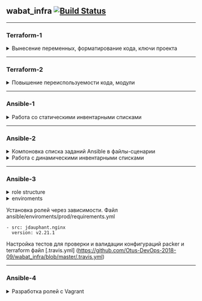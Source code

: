 ## wabat_infra [![Build Status](https://travis-ci.com/Otus-DevOps-2018-09/wabat_infra.svg?branch=master)](https://travis-ci.com/Otus-DevOps-2018-09/wabat_infra)

***
### Terraform-1

<details>
<summary>Вынесение переменных, форматирование кода, ключи проекта</summary>

1. Переменная приватного ключа 
```
${file(var.private_key_path)}
```
2. Переменная зоны 
```
${var.zone}
```
3. Форматирование конфгурационных файлов (rewrite Terraform configuration files to a canonical format and style)
```
terraform fmt
```
* 
Добавить несколько ключей можно такой инструкцией
```
resource "google_compute_project_metadata_item" "add" {
  key   = "ssh-keys"
  value = "appuser1:${file(var.public_key_path)}appuser2:${file(var.public_key_path)}"
}
```
ключи добавленные вручную будут перезаписаны

</details>

***

### Terraform-2

<details>
<summary>Повышение переиспользуемости кода, модули</summary>

1. В папке с модулями находятся файлы, ссылаясь на которые можно повысить переиспользуемсть кода
```
provider "google" {
  version = "~> 1.19"
  project = "${var.project}"
  region  = "${var.region}"
}

module "app" {
  source          = "modules/app"
  public_key_path = "${var.public_key_path}"
  zone            = "${var.zone}"
  app_disk_image  = "${var.app_disk_image}"
}

module "db" {
  source          = "modules/db"
  public_key_path = "${var.public_key_path}"
  zone            = "${var.zone}"
  db_disk_image   = "${var.db_disk_image}"
}

module "vpc" {
  source = "modules/vpc"
}
```
2. Работая с удаленными репозиториями, можно избежать многих неудобств использования локального backend
```
provider "google" {
  version = "1.4.0"
}

module "storage-bucket" {
  source  = "SweetOps/storage-bucket/google"
  version = "0.1.1"
  name    = ["storage-bucket-test", "storage-bucket-test2"]
}

output storage-bucket_url {
  value = "${module.storage-bucket.url}"
}
```

</details>

***

### Ansible-1

<details>
<summary>Работа со статическими инвентарными списками</summary>

В папке ansible можно найти инвентарный файл в трех форматах:
- ini
- yml
- json

- Спомощью [yaml-to-json-converter.py](https://github.com/Otus-DevOps-2018-09/wabat_infra/blob/master/ansible/yaml-to-json-converter.py) можно получить валидный json inventory из inventory-файла в форматe yaml
</details>

***

### Ansible-2

<details>
<summary>Компоновка списка заданий Ansible в файлы-сценарии </summary>

Импорт сценариев происходит спомощью перечисления в файле

sites.yml
```
---
- import_playbook: db.yml
- import_playbook: app.yml
- import_playbook: deploy.yml
```

Проверка плейбука
```
ansible-playbook sites.yml --ckeck
```

</details>

<details>
<summary>Работа с динамическими инвентарными списками</summary>
Пример вызова плейбука с динамическим инвентарным списком

```
ansible-playbook -i gce.py site.yml --check
```
для того, что бы инвентарный скрипт работал, необходимо получить токен и прописать в файле
gce.ini данные полученные из файла токена, который можно получить в настройках проекта gcp

```
[gce]
gce_service_account_email_address = client_email
gce_service_account_pem_file_path = /path_to_pem_file 
gce_project_id = project_id
```
добавлены ansible-provisioners в файлы сборки packer/app.json, packer/db.json
```
"provisioners": [
  {
    "type": "ansible",
    "playbook_file": "../ansible/packer_app.yml"
  }
```

</details>


***
### Ansible-3

<details>
<summary>role structure</summary>

```
roles/
    common/               # this hierarchy represents a "role"
        tasks/            #
            main.yml      #  <-- tasks file can include smaller files if warranted
        handlers/         #
            main.yml      #  <-- handlers file
        meta/             #
        templates/        #  <-- files for use with the template resource
            ntp.conf.j2   #  <------- templates end in .j2
        files/            #
            bar.txt       #  <-- files for use with the copy resource
            foo.sh        #  <-- script files for use with the script resource
        vars/             #
            main.yml      #  <-- variables associated with this role
        defaults/         #
            main.yml      #  <-- default lower priority variables for this role
            main.yml      #  <-- role dependencies
        library/          # roles can also include custom modules
        module_utils/     # roles can also include custom module_utils
        lookup_plugins/   # or other types of plugins, like lookup in this case

    webtier/              # same kind of structure as "common" was above, done for the webtier role
    monitoring/           # ""
    fooapp/ 
```

</details>

<details>
<summary>enviroments</summary>

This layout gives you more flexibility for larger environments, as well as a total separation of inventory variables between different environments. The downside is that it is harder to maintain, because there are more files.

Using debug for environment variables checkout in task list for current enviroment

```
# tasks file for app
- name: Show info about the env this host belongs to
  debug:
    msg: "This host is in {{ env }} environment!!!"
```

</details>


Установка ролей через зависимости.
Файл ansible/enviroments/prod/requirements.yml

```
- src: jdauphant.nginx
  version: v2.21.1
```

Настройка тестов для проверки и валидации конфигураций packer и terraform 
файл [.travis.yml] (https://github.com/Otus-DevOps-2018-09/wabat_infra/blob/master/.travis.yml)

***
### Ansible-4

<details>
<summary>Разработка ролей с Vagrant</summary>

описание конфигурации находится в файле vagrant

переопределение переменных секция ansible.extra_vars имеет высший приоритет

импорт роли nginx отсуществляется через файл app.yml

#### тестирование

ansible/requirements.txt

ansible>=2.4
molecule>=2.6
testinfra>=1.10
python-vagrant>=0.5.15

инициализация проекта molecule

```
molecule init scenario --scenario-name default -r db -d vagrant
```

сами тесты molecule/default/tests/test_default.py
описание тестовой машины находится molecule/default/molecule.yml
подключние к машине molecule login -h instance
посмотреть описание к tesinfra модулям https://testinfra.readthedocs.io/en/latest/modules.html

</details>

